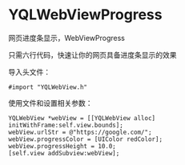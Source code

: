 # YQLWebViewProgress
网页进度条显示，WebViewProgress




只需六行代码，快速让你的网页具备进度条显示的效果


导入头文件：

	#import "YQLWebView.h"

使用文件和设置相关参数：

    YQLWebView *webView = [[YQLWebView alloc] initWithFrame:self.view.bounds];
    webView.urlStr = @"https://google.com/";
    webView.progressColor = [UIColor redColor];
    webView.progressHeight = 10.0;
    [self.view addSubview:webView];